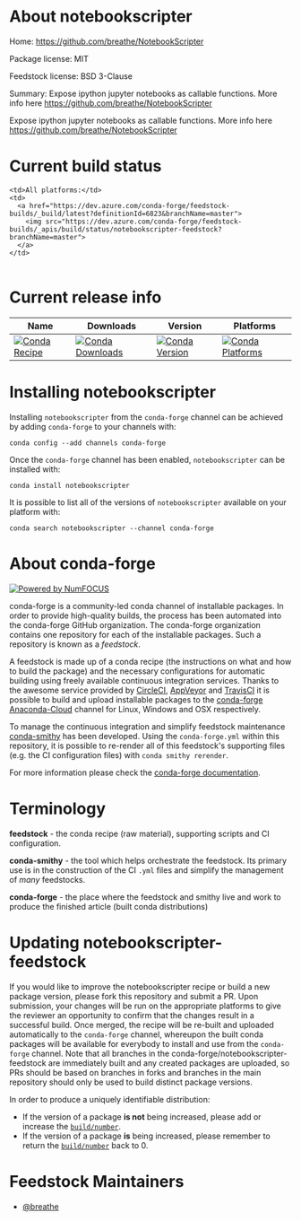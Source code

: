 About notebookscripter
======================

Home: https://github.com/breathe/NotebookScripter

Package license: MIT

Feedstock license: BSD 3-Clause

Summary: Expose ipython jupyter notebooks as callable functions.  More info here https://github.com/breathe/NotebookScripter

Expose ipython jupyter notebooks as callable functions.  More info here https://github.com/breathe/NotebookScripter




Current build status
====================


<table><tr>
    
    <td>All platforms:</td>
    <td>
      <a href="https://dev.azure.com/conda-forge/feedstock-builds/_build/latest?definitionId=6823&branchName=master">
        <img src="https://dev.azure.com/conda-forge/feedstock-builds/_apis/build/status/notebookscripter-feedstock?branchName=master">
      </a>
    </td>
  </tr>
</table>

Current release info
====================

| Name | Downloads | Version | Platforms |
| --- | --- | --- | --- |
| [![Conda Recipe](https://img.shields.io/badge/recipe-notebookscripter-green.svg)](https://anaconda.org/conda-forge/notebookscripter) | [![Conda Downloads](https://img.shields.io/conda/dn/conda-forge/notebookscripter.svg)](https://anaconda.org/conda-forge/notebookscripter) | [![Conda Version](https://img.shields.io/conda/vn/conda-forge/notebookscripter.svg)](https://anaconda.org/conda-forge/notebookscripter) | [![Conda Platforms](https://img.shields.io/conda/pn/conda-forge/notebookscripter.svg)](https://anaconda.org/conda-forge/notebookscripter) |

Installing notebookscripter
===========================

Installing `notebookscripter` from the `conda-forge` channel can be achieved by adding `conda-forge` to your channels with:

```
conda config --add channels conda-forge
```

Once the `conda-forge` channel has been enabled, `notebookscripter` can be installed with:

```
conda install notebookscripter
```

It is possible to list all of the versions of `notebookscripter` available on your platform with:

```
conda search notebookscripter --channel conda-forge
```


About conda-forge
=================

[![Powered by NumFOCUS](https://img.shields.io/badge/powered%20by-NumFOCUS-orange.svg?style=flat&colorA=E1523D&colorB=007D8A)](http://numfocus.org)

conda-forge is a community-led conda channel of installable packages.
In order to provide high-quality builds, the process has been automated into the
conda-forge GitHub organization. The conda-forge organization contains one repository
for each of the installable packages. Such a repository is known as a *feedstock*.

A feedstock is made up of a conda recipe (the instructions on what and how to build
the package) and the necessary configurations for automatic building using freely
available continuous integration services. Thanks to the awesome service provided by
[CircleCI](https://circleci.com/), [AppVeyor](https://www.appveyor.com/)
and [TravisCI](https://travis-ci.org/) it is possible to build and upload installable
packages to the [conda-forge](https://anaconda.org/conda-forge)
[Anaconda-Cloud](https://anaconda.org/) channel for Linux, Windows and OSX respectively.

To manage the continuous integration and simplify feedstock maintenance
[conda-smithy](https://github.com/conda-forge/conda-smithy) has been developed.
Using the ``conda-forge.yml`` within this repository, it is possible to re-render all of
this feedstock's supporting files (e.g. the CI configuration files) with ``conda smithy rerender``.

For more information please check the [conda-forge documentation](https://conda-forge.org/docs/).

Terminology
===========

**feedstock** - the conda recipe (raw material), supporting scripts and CI configuration.

**conda-smithy** - the tool which helps orchestrate the feedstock.
                   Its primary use is in the construction of the CI ``.yml`` files
                   and simplify the management of *many* feedstocks.

**conda-forge** - the place where the feedstock and smithy live and work to
                  produce the finished article (built conda distributions)


Updating notebookscripter-feedstock
===================================

If you would like to improve the notebookscripter recipe or build a new
package version, please fork this repository and submit a PR. Upon submission,
your changes will be run on the appropriate platforms to give the reviewer an
opportunity to confirm that the changes result in a successful build. Once
merged, the recipe will be re-built and uploaded automatically to the
`conda-forge` channel, whereupon the built conda packages will be available for
everybody to install and use from the `conda-forge` channel.
Note that all branches in the conda-forge/notebookscripter-feedstock are
immediately built and any created packages are uploaded, so PRs should be based
on branches in forks and branches in the main repository should only be used to
build distinct package versions.

In order to produce a uniquely identifiable distribution:
 * If the version of a package **is not** being increased, please add or increase
   the [``build/number``](https://conda.io/docs/user-guide/tasks/build-packages/define-metadata.html#build-number-and-string).
 * If the version of a package **is** being increased, please remember to return
   the [``build/number``](https://conda.io/docs/user-guide/tasks/build-packages/define-metadata.html#build-number-and-string)
   back to 0.

Feedstock Maintainers
=====================

* [@breathe](https://github.com/breathe/)

